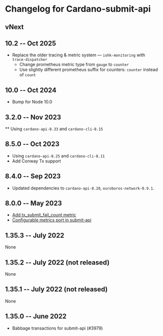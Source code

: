 # Changelog for Cardano-submit-api

## vNext

## 10.2 -- Oct 2025

* Replace the older tracing & metric system — `iohk-monitoring` with `trace-dispatcher`
  * Change prometheus metric type from `gauge` to `counter`
  * Use slightly different prometheus suffix for counters: `counter` instead of `count`

## 10.0 -- Oct 2024

* Bump for Node 10.0

## 3.2.0 -- Nov 2023

** Using `cardano-api-8.33` and `cardano-cli-8.15`

## 8.5.0 -- Oct 2023

* Using `cardano-api-8.25` and `cardano-cli-8.11`
* Add Conway Tx support

## 8.4.0 -- Sep 2023

* Updated dependencies to `cardano-api-8.20`, `ouroboros-network-0.9.1`.

## 8.0.0 -- May 2023

- [Add tx_submit_fail_count metric](https://github.com/intersectmbo/cardano-node/pull/4566)
- [Configurable metrics port in submit-api](https://github.com/intersectmbo/cardano-node/pull/4281)

## 1.35.3 -- July 2022

None

## 1.35.2 -- July 2022 (not released)

None

## 1.35.1 -- July 2022 (not released)

None

## 1.35.0 -- June 2022
- Babbage transactions for submit-api (#3979)
